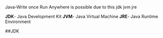 Java-Write once Run Anywhere is possible due to this jdk jvm jre 

**JDK**- Java Development Kit
**JVM**- Java Virtual Machine 
**JRE**- Java Runtime Environment 

##JDK
